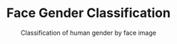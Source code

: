 <h1 align='center'>Face Gender Classification</h1>
<p align='center'>Classification of human gender by face image</p>
